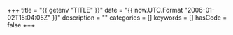 +++
title = "{{ getenv "TITLE" }}"
date = "{{ now.UTC.Format "2006-01-02T15:04:05Z" }}"
description = ""
categories = []
keywords = []
hasCode = false
+++
